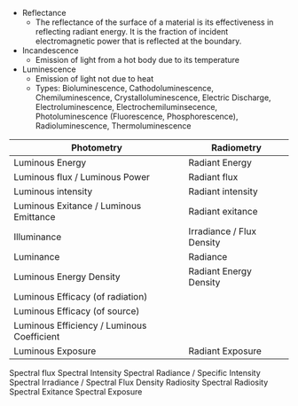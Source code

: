 - Reflectance
	- The reflectance of the surface of a material is its effectiveness in reflecting radiant energy. It is the fraction of incident electromagnetic power that is reflected at the boundary.
- Incandescence
	- Emission of light from a hot body due to its temperature
- Luminescence
	- Emission of light not due to heat
	- Types: Bioluminescence, Cathodoluminescence, Chemiluminescence, Crystalloluminescence, Electric Discharge, Electroluminescence, Electrochemiluminsecence, Photoluminescence (Fluorescence, Phosphorescence), Radioluminescence, Thermoluminescence

| Photometry                                 | Radiometry                |
| ------------------------------------------ | ------------------------- |
| Luminous Energy                            | Radiant Energy            |
| Luminous flux / Luminous Power             | Radiant flux              |
| Luminous intensity                         | Radiant intensity         |
| Luminous Exitance / Luminous Emittance     | Radiant exitance          |
| Illuminance                                | Irradiance / Flux Density |
| Luminance                                  | Radiance                  |
| Luminous Energy Density                    | Radiant Energy Density    |
| Luminous Efficacy (of radiation)           |                           |
| Luminous Efficacy (of source)              |                           |
| Luminous Efficiency / Luminous Coefficient |                           |
| Luminous Exposure                          | Radiant Exposure          |


Spectral flux
Spectral Intensity
Spectral Radiance / Specific Intensity
Spectral Irradiance / Spectral Flux Density
Radiosity
Spectral Radiosity
Spectral Exitance
Spectral Exposure